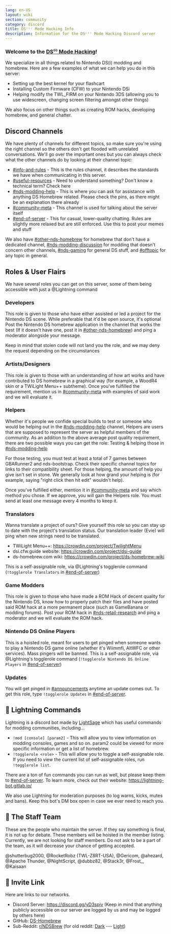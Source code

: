 ```yaml
---
lang: en-US
layout: wiki
section: community
category: discord
title: DS⁽ⁱ⁾ Mode Hacking Info
description: Information for the DS⁽ⁱ⁾ Mode Hacking Discord server
---
```


### Welcome to the <u>DS⁽ⁱ⁾ Mode Hacking</u>!

We specialize in all things related to Nintendo DS(i) modding and homebrew.
Here are a few examples of what we can help you do in this server:

- Setting up the best kernel for your flashcart
- Installing Custom Firmware (CFW) to your Nintendo DSi
- Helping modify the TWL_FIRM on your Nintendo 3DS (allowing you to use widescreen, changing screen filtering amongst other things)

We also focus on other things such as creating ROM hacks, developing homebrew, and general chatter.

## Discord Channels
We have plenty of channels for different topics, so make sure you're using the right channel so the others don't get flooded with unrelated conversations.
We'll go over the important ones but you can always check what the other channels do by looking at their channel topic:

- [#info-and-rules][info-and-rules] - This is the rules channel, it describes the standards we have when communicating in this server.
- [#useful-resources][useful-resources] - Need to understand something? Don't know a technical term?  Check here
- [#nds-modding-help][nds-modding-help] - This is where you can ask for assistance with anything DS Homebrew related. Please check the pins, as there might be an explanation there already
- [#community-meta][community-meta] - This channel is used for talking about the server itself
- [#end-of-server][end-of-server] - This for casual, lower-quality chatting. Rules are slightly more relaxed but are still enforced.  Use this to post your memes and stuff

We also have [#other-nds-homebrew][other-nds-homebrew] for homebrew that don't have a dedicated channel, [#nds-modding-discussion][nds-modding-discussion] for modding that doesn't concern other channels, [#nds-gaming][nds-gaming] for general DS stuff, and [#offtopic][offtopic] for any topic in general.

## Roles & User Flairs
We have several roles you can get on this server, some of them being accessible with just a @Lightning command

### Developers
This role is given to those who have either assisted or led a project for the Nintendo DS scene. While preferable that it'd be open source, it's optional
Post the Nintendo DS homebrew application in the channel that works the best (If it doesn't have one, post it in [#other-nds-homebrew][other-nds-homebrew]) and ping a moderator alongside your message.

Keep in mind that stolen code will not land you the role, and we may deny the request depending on the circumstances

### Artists/Designers
This role is given to those with an understanding of how art works and have contributed to DS homebrew in a graphical way (for example, a WoodR4 skin or a TWiLight Menu++ subtheme). Once you've fulfilled the requirement, mention us in [#community-meta][community-meta] with examples of said work and we will evaluate it.

### Helpers
Whether it's people we confide special builds to test or someone who would be helping out in the [#nds-modding-help][nds-modding-help] channel, Helpers are users that are supposed to represent the server as helpful members of the community.
As an addition to the above average post quality requirement, there are two possible ways you can get the role: Testing & helping those in [#nds-modding-help][nds-modding-help]

For those testing, you must test at least a total of 7 games between GBARunner2 and nds-bootstrap. Check their specific channel topics for links to their compatibility sheet.
For those helping, the amount of help you give isn't set in stone. We generally look at how grand your helping is (for example, saying "right click then hit edit" wouldn't help).

Once you've fulfilled either, mention it in [#community-meta][community-meta] and say which method you chose. If we approve, you will gain the Helpers role. You must send at least one message every 4 months to keep it.

### Translators
Wanna translate a project of ours? Give yourself this role so you can stay up to date with the project's translation status. Our translation leader (Evie) will ping when new strings need to be translated.

- TWiLight Menu++: <https://crowdin.com/project/TwilightMenu>
- dsi.cfw.guide website: <https://crowdin.com/project/dsi-guide>
- ds-homebrew.com wiki: <https://crowdin.com/project/ds-homebrew-wiki>

This is a self-assignable role, via @Lightning's togglerole command (`!togglerole Translators` in [#end-of-server][end-of-server])

### Game Modders
This role is given to those who have made a ROM Hack of decent quality for the Nintendo DS, know how to properly patch their files and have posted said ROM hack at a more permanent place (such as GameBanana or modding forums). Post your ROM hack in [#nds-retail-research][nds-retail-research] and ping a moderator and we will evaluate the ROM hack.

### Nintendo DS Online Players
This is a hoisted role, meant for users to get pinged when someone wants to play a Nintendo DS game online (whether it's Wiimmfi, AltWFC or other services). Mass pingers will be banned.
This is a self-assignable role, via @Lightning's togglerole command (`!togglerole Nintendo DS Online Players` in [#end-of-server][end-of-server])

### Updates
You will get pinged in [#announcements][announcements] anytime an update comes out. To get this role, type `!togglerole Updates` in [#end-of-server][end-of-server].

## 🤖 Lightning Commands
Lightning is a discord bot made by [LightSage](https://gitlab.com/LightSage) which has useful commands for modding communities, including...

- `!mod [console] [param2]` - This will allow you to view information on modding consoles, games and so on. param2 could be viewed for more specific information or get a list of homebrew.
- `!togglerole <role>` - This will allow you to toggle a self-assignable role. If you need to view the current list of self-assignable roles, run `!togglerole list`.

There are a ton of fun commands you can run as well, but please keep them to [#end-of-server][end-of-server].
To learn more, check out their website: <https://lightning-bot.gitlab.io/>

We also use Lightning for moderation purposes (to log warns, kicks, mutes and bans). Keep this bot's DM box open in case we ever need to reach you.

## 👑 The Staff Team
These are the people who maintain the server. If they say something is final, it is not up for debate. These members will be hoisted in the member listing.
Currently, we are not looking for staff members. Do not ask to be a part of the team, as it will decrease your chance of getting accepted.

@shutterbug2000, @RocketRobz (TWL-Z8RT-USA), @Gericom, @ahezard, @Apache Thunder, @NightScript, @dubbz82, @Stack3r, @Frost_, @Kaisaan

## 🚪 Invite Link
Here are links to our networks.

- Discord Server: <https://discord.gg/yD3spjv> (Keep in mind that anything publicly accessible on our server are logged by us and may be logged by others here)
- GitHub: [DS-Homebrew](https://github.com/DS-Homebrew)
- Sub-Reddit: [r/NDSBrew](https://reddit.com/r/NDSBrew) (for old reddit: [Dark](https://dm.reddit.com/r/NDSBrew/) --- [Light](https://old.reddit.com/r/NDSBrew/))

<!-- Discord channel links -->
[info-and-rules]: https://discord.com/channels/283769550611152897/626620520330428436
[useful-resources]: https://discord.com/channels/283769550611152897/638041441079263283
[member-logs]: https://discord.com/channels/283769550611152897/677714673663082529

[announcements]: https://discord.com/channels/283769550611152897/283771381735489537
[github-updates]: https://discord.com/channels/283769550611152897/450065134191116290
[github-builds]: https://discord.com/channels/283769550611152897/540764336134815766
[community-meta]: https://discord.com/channels/283769550611152897/715651368391671919

[nds-modding-help]: https://discord.com/channels/283769550611152897/332961165829210117
[nds-modding-discussion]: https://discord.com/channels/283769550611152897/547986366357700620
[nds-retail-research]: https://discord.com/channels/283769550611152897/356988919738400768

[nds-bootstrap]: https://discord.com/channels/283769550611152897/283769550611152897
[twilight-menu]: https://discord.com/channels/283769550611152897/489307733074640926
[gbarunner2]: https://discord.com/channels/283769550611152897/620310871800807466
[websites-development]: https://discord.com/channels/283769550611152897/744649302567157800

[godmode9i]: https://discord.com/channels/283769550611152897/497960894660083732
[nds-forwarders]: https://discord.com/channels/283769550611152897/627282845446176768
[emulators-on-nds]: https://discord.com/channels/283769550611152897/702400281966673951
[other-nds-homebrew]: https://discord.com/channels/283769550611152897/536968881500061712

[offtopic]: https://discord.com/channels/283769550611152897/286686210225864725
[nds-gaming]: https://discord.com/channels/283769550611152897/668680785154408448
[other-console-modding]: https://discord.com/channels/283769550611152897/653706029736919051
[end-of-server]: https://discord.com/channels/283769550611152897/283770736215195648
